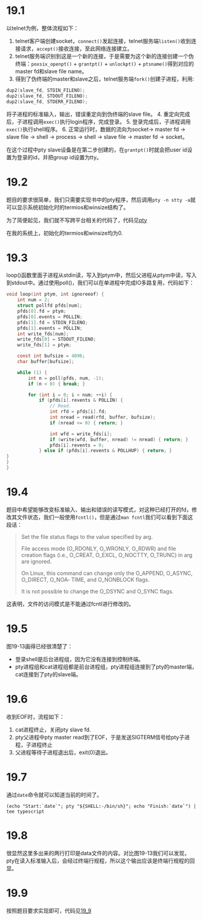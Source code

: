 # 19.1
以telnet为例，整体流程如下：
1. telnet客户端创建socket，`connect()`发起连接，telnet服务端`listen()`收到连接请求，`accept()`接收连接，至此网络连接建立。
2. telnet服务端识别到这是一个新的连接，于是需要为这个新的连接创建一个伪终端：`poxsix_openpt()` + `grantpt()` + `unlockpt()` + `ptsname()`得到对应的master fd和slave file name。
3. 得到了伪终端的master和slave之后，telnet服务端`fork()`创建子进程，利用:
```C
dup2(slave_fd, STDIN_FILENO);
dup2(slave_fd, STDOUT_FILENO);
dup2(slave_fd, STDERR_FILENO);
``` 
将子进程的标准输入，输出，错误重定向到伪终端的slave file。
4. 重定向完成后，子进程调用`exec()`执行login程序，完成登录。
5. 登录完成后，子进程调用`exec()`执行shell程序。
6. 正常运行时，数据的流向为socket-> master fd -> slave file -> shell -> process -> shell -> slave file -> master fd -> socket。

在这个过程中pty slave设备是在第二步创建的，在`grantpt()`时就会把user id设置为登录的id，并把group id设置为tty。

# 19.2
题目的要求很简单，我们只需要实现书中的pty程序，然后调用`pty -n stty -a`就可以显示系统初始化时的termios和winsize结构了。

为了简便起见，我们就不写跨平台相关的代码了，代码见[pty](./pty.c)

在我的系统上，初始化的termios和winsize均为0.

# 19.3
loop()函数里面子进程从stdin读，写入到ptym中，然后父进程从ptym中读，写入到stdout中。通过使用poll()，我们可以在单进程中完成IO多路复用，代码如下：
```C
void loop(int ptym, int ignoreeof) {
    int num = 2;
    struct pollfd pfds[num];
    pfds[0].fd = ptym;
    pfds[0].events = POLLIN;
    pfds[1].fd = STDIN_FILENO;
    pfds[1].events = POLLIN;
    int write_fds[num];
    write_fds[0] = STDOUT_FILENO;
    write_fds[1] = ptym;

    const int bufsize = 4096;
    char buffer[bufsize];

    while (1) {
        int n = poll(pfds, num, -1);
        if (n < 0) { break; }

        for (int i = 0; i < num; ++i) {
            if (pfds[i].revents & POLLIN) {
                // Read.
                int rfd = pfds[i].fd;
                int nread = read(rfd, buffer, bufsize);
                if (nread <= 0) { return; }

                int wfd = write_fds[i];
                if (write(wfd, buffer, nread) != nread) { return; }
                pfds[i].revents = 0;
            } else if (pfds[i].revents & POLLHUP) { return; }
}
}
}
```

# 19.4
题目中希望能够改变标准输入、输出和错误的读写模式，对这种已经打开的fd，修改其文件状态，我们一般使用`fcntl()`，但是通过`man fcntl`我们可以看到下面这段话：

> Set  the  file  status  flags  to  the  value specified by arg.
>
> File access mode (O_RDONLY, O_WRONLY, O_RDWR) and file creation flags (i.e., O_CREAT, O_EXCL, O_NOCTTY, O_TRUNC) in  arg are ignored.
>
> On Linux, this command can change only the O_APPEND, O_ASYNC, O_DIRECT, O_NOA‐ TIME, and O_NONBLOCK flags.
>
>It is not possible to change the O_DSYNC and O_SYNC flags.

这表明，文件的访问模式是不能通过fcntl进行修改的。

# 19.5
图19-13画得已经很清楚了：

+ 登录shell是后台进程组，因为它没有连接到控制终端。
+ pty进程组和cat进程组都是前台进程组，pty进程组连接到了pty的master端，cat连接到了pty的slave端。

# 19.6
收到EOF时，流程如下：
1. cat进程终止，关闭pty slave fd.
2. pty父进程中pty master read到了EOF，于是发送SIGTERM信号给pty子进程，子进程终止
3. 父进程等待子进程退出后，exit(0)退出。

# 19.7
通过`date`命令就可以知道当前的时间了。
```shell
(echo "Start:`date`"; pty "${SHELL:-/bin/sh}"; echo "Finish:`date`") | tee typescript
```

# 19.8
很显然这里多出来的两行打印是data文件的内容。对比图19-13我们可以发现，pty在读入标准输入后，会经过终端行规程，所以这个输出应该是终端行规程的回显。

# 19.9
按照题目要求实现即可，代码见[19_9](./19_9.c)